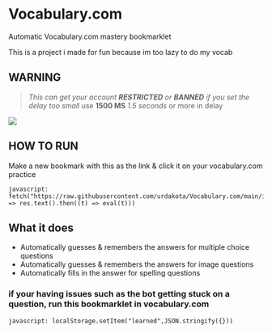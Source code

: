 # Vocabulary.com
Automatic Vocabulary.com mastery bookmarklet

This is a project i made for fun because im too lazy to do my vocab

## WARNING
> *This can get your account **RESTRICTED** or **BANNED** if you set the delay too small*
 use **1500 MS** *1.5 seconds* or more in delay 

![](auto.gif)

## HOW TO RUN
Make a new bookmark with this as the link & click it on your vocabulary.com practice
```JS
javascript:  fetch("https://raw.githubusercontent.com/urdakota/Vocabulary.com/main/index.js").then((res) => res.text().then((t) => eval(t)))
```

## What it does
- Automatically guesses & remembers the answers for multiple choice questions
- Automatically guesses & remembers the answers for image questions
- Automatically fills in the answer for spelling questions

### if your having issues such as the bot getting stuck on a question, run this bookmarklet in vocabulary.com
```JS
javascript: localStorage.setItem("learned",JSON.stringify({}))
```
